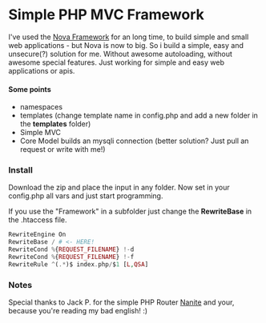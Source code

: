 # Simple PHP MVC Framework

I've used the [Nova Framework](https://github.com/nova-framework) for an long time, to build simple and small web applications - but Nova is now to big. So i build a simple, easy and unsecure(?) solution for me. Without awesome autoloading, without awesome special features. Just working for simple and easy web applications or apis.

#### Some points
- namespaces
- templates (change template name in config.php and add a new folder in the **templates** folder)
- Simple MVC
- Core Model builds an mysqli connection (better solution? Just pull an request or write with me!)

### Install

Download the zip and place the input in any folder. Now set in your config.php all vars and just start programming.

If you use the "Framework" in a subfolder just change the **RewriteBase** in the .htaccess file.

``` php
RewriteEngine On
RewriteBase / # <- HERE!
RewriteCond %{REQUEST_FILENAME} !-d
RewriteCond %{REQUEST_FILENAME} !-f
RewriteRule ^(.*)$ index.php/$1 [L,QSA]
```

### Notes

Special thanks to Jack P. for the simple PHP Router [Nanite](https://github.com/nirix/nanite) and your, because you're reading my bad english! :)
